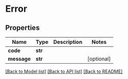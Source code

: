 # Error

## Properties
Name | Type | Description | Notes
------------ | ------------- | ------------- | -------------
**code** | **str** |  | 
**message** | **str** |  | [optional] 

[[Back to Model list]](../README.md#documentation-for-models) [[Back to API list]](../README.md#documentation-for-api-endpoints) [[Back to README]](../README.md)



